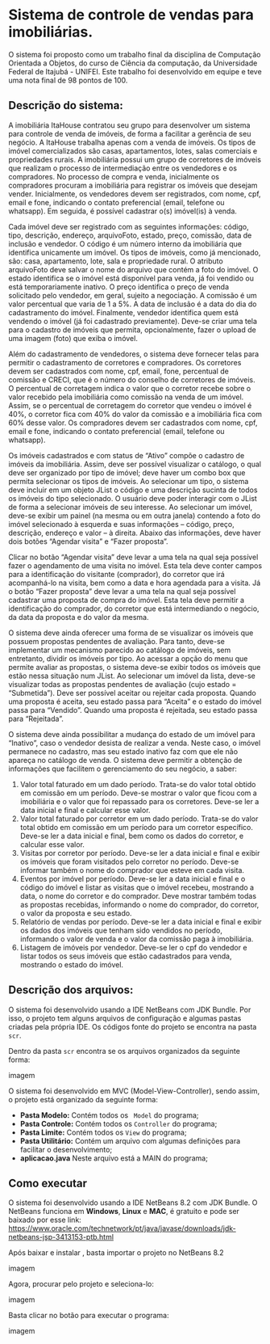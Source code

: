 # Sistema de controle de vendas para imobiliárias.
O sistema foi proposto como um trabalho final da disciplina de Computação Orientada a Objetos, do curso de Ciência da computação, da Universidade Federal de Itajubá - UNIFEI. Este trabalho foi desenvolvido em equipe e teve uma nota final de 98 pontos de 100.

## Descrição do sistema:
A imobiliária ItaHouse contratou seu grupo para desenvolver um sistema para controle
de venda de imóveis, de forma a facilitar a gerência de seu negócio. A ItaHouse trabalha
apenas com a venda de imóveis. Os tipos de imóvel comercializados são casas,
apartamentos, lotes, salas comerciais e propriedades rurais.
A imobiliária possui um grupo de corretores de imóveis que realizam o processo de
intermediação entre os vendedores e os compradores. No processo de compra e venda,
inicialmente os compradores procuram a imobiliária para registrar os imóveis que
desejam vender. Inicialmente, os vendedores devem ser registrados, com nome, cpf,
email e fone, indicando o contato preferencial (email, telefone ou whatsapp). Em
seguida, é possível cadastrar o(s) imóvel(is) à venda.

Cada imóvel deve ser registrado com as seguintes informações: código, tipo, descrição,
endereço, arquivoFoto, estado, preço, comissão, data de inclusão e vendedor. O código
é um número interno da imobiliária que identifica unicamente um imóvel. Os tipos de
imóveis, como já mencionado, são: casa, apartamento, lote, sala e propriedade rural. O
atributo arquivoFoto deve salvar o nome do arquivo que contém a foto do imóvel. O
estado identifica se o imóvel está disponível para venda, já foi vendido ou está
temporariamente inativo. O preço identifica o preço de venda solicitado pelo vendedor,
em geral, sujeito a negociação. A comissão é um valor percentual que varia de 1 a 5%. A
data de inclusão é a data do dia do cadastramento do imóvel. Finalmente, vendedor
identifica quem está vendendo o imóvel (já foi cadastrado previamente). Deve-se criar
uma tela para o cadastro de imóveis que permita, opcionalmente, fazer o upload de uma
imagem (foto) que exiba o imóvel.

Além do cadastramento de vendedores, o sistema deve fornecer telas para permitir o
cadastramento de corretores e compradores. Os corretores devem ser cadastrados com
nome, cpf, email, fone, percentual de comissão e CRECI, que é o número do conselho
de corretores de imóveis. O percentual de corretagem indica o valor que o corretor
recebe sobre o valor recebido pela imobiliária como comissão na venda de um imóvel.
Assim, se o percentual de corretagem do corretor que vendeu o imóvel é 40%, o
corretor fica com 40% do valor da comissão e a imobiliária fica com 60% desse valor.
Os compradores devem ser cadastrados com nome, cpf, email e fone, indicando o
contato preferencial (email, telefone ou whatsapp).

Os imóveis cadastrados e com status de “Ativo” compõe o cadastro de imóveis da
imobiliária. Assim, deve ser possível visualizar o catálogo, o qual deve ser organizado
por tipo de imóvel; deve haver um combo box que permita selecionar os tipos de
imóveis. Ao selecionar um tipo, o sistema deve incluir em um objeto JList o código e
uma descrição sucinta de todos os imóveis do tipo selecionado. O usuário deve poder
interagir com o JList de forma a selecionar imóveis de seu interesse. Ao selecionar um
imóvel, deve-se exibir um painel (na mesma ou em outra janela) contendo a foto do
imóvel selecionado à esquerda e suas informações – código, preço, descrição, endereço
e valor – à direita. Abaixo das informações, deve haver dois botões “Agendar visita” e
“Fazer proposta”.

Clicar no botão “Agendar visita” deve levar a uma tela na qual seja possível fazer o 
agendamento de uma visita no imóvel. Esta tela deve conter campos para a identificação
do visitante (comprador), do corretor que irá acompanhá-lo na visita, bem como a data e
hora agendada para a visita. Já o botão “Fazer proposta” deve levar a uma tela na qual
seja possível cadastrar uma proposta de compra do imóvel. Esta tela deve permitir a
identificação do comprador, do corretor que está intermediando o negócio, da data da
proposta e do valor da mesma.

O sistema deve ainda oferecer uma forma de se visualizar os imóveis que possuem
propostas pendentes de avaliação. Para tanto, deve-se implementar um mecanismo
parecido ao catálogo de imóveis, sem entretanto, dividir os imóveis por tipo. Ao acessar
a opção do menu que permite avaliar as propostas, o sistema deve-se exibir todos os
imóveis que estão nessa situação num JList. Ao selecionar um imóvel da lista, deve-se
visualizar todas as propostas pendentes de avaliação (cujo estado = “Submetida”). Deve
ser possível aceitar ou rejeitar cada proposta. Quando uma proposta é aceita, seu estado
passa para “Aceita” e o estado do imóvel passa para “Vendido”. Quando uma proposta é
rejeitada, seu estado passa para “Rejeitada”.

O sistema deve ainda possibilitar a mudança do estado de um imóvel para “Inativo”,
caso o vendedor desista de realizar a venda. Neste caso, o imóvel permanece no
cadastro, mas seu estado inativo faz com que ele não apareça no catálogo de venda.
O sistema deve permitir a obtenção de informações que facilitem o gerenciamento do
seu negócio, a saber:

1) Valor total faturado em um dado período. Trata-se do valor total obtido em
comissão em um período. Deve-se mostrar o valor que ficou com a imobiliária e
o valor que foi repassado para os corretores. Deve-se ler a data inicial e final e
calcular esse valor.
2) Valor total faturado por corretor em um dado período. Trata-se do valor total
obtido em comissão em um período para um corretor específico. Deve-se ler a
data inicial e final, bem como os dados do corretor, e calcular esse valor.
3) Visitas por corretor por período. Deve-se ler a data inicial e final e exibir os
imóveis que foram visitados pelo corretor no período. Deve-se informar também
o nome do comprador que esteve em cada visita.
4) Eventos por imóvel por período. Deve-se ler a data inicial e final e o código do
imóvel e listar as visitas que o imóvel recebeu, mostrando a data, o nome do
corretor e do comprador. Deve mostrar também todas as propostas recebidas,
informando o nome do comprador, do corretor, o valor da proposta e seu estado.
5) Relatório de vendas por período. Deve-se ler a data inicial e final e exibir os
dados dos imóveis que tenham sido vendidos no período, informando o valor de
venda e o valor da comissão paga à imobiliária.
6) Listagem de imóveis por vendedor. Deve-se ler o cpf do vendedor e listar todos
os seus imóveis que estão cadastrados para venda, mostrando o estado do
imóvel.

## Descrição dos arquivos:

O sistema foi desenvolvido usando a IDE NetBeans com JDK Bundle. Por isso, o projeto tem alguns arquivos de configuração e algumas pastas criadas pela própria IDE. Os códigos fonte do projeto se encontra na pasta ```scr```.

Dentro da pasta ```scr``` encontra se os arquivos organizados da seguinte forma:

imagem


O sistema foi desenvolvido em MVC (Model-View-Controller), sendo assim, o projeto está organizado da seguinte forma:

* **Pasta Modelo:**
    Contém todos os ``` Model``` do programa;
* **Pasta Controle:**
    Contém todos os ```Controller``` do programa;
* **Pasta Limite:**
    Contém todos os ```View``` do programa;
* **Pasta Utilitário:**
    Contém um arquivo com algumas definições para facilitar o desenvolvimento;
* **aplicacao.java**
    Neste arquivo está a MAIN do programa;


## Como executar
O sistema foi desenvolvido usando a IDE NetBeans 8.2 com JDK Bundle. O NetBeans funciona em **Windows**, **Linux** e **MAC**, é gratuito e pode ser baixado por esse link: https://www.oracle.com/technetwork/pt/java/javase/downloads/jdk-netbeans-jsp-3413153-ptb.html

Após baixar e instalar , basta importar o projeto no NetBeans 8.2

imagem

Agora, procurar pelo projeto e seleciona-lo:

imagem 

Basta clicar no botão para executar o programa:

imagem
